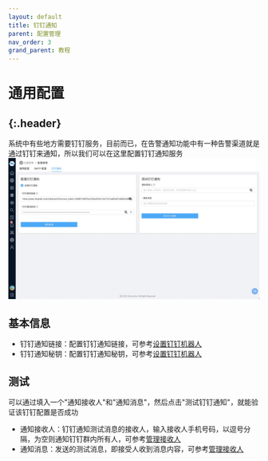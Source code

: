 ```yaml
---
layout: default
title: 钉钉通知
parent: 配置管理
nav_order: 3
grand_parent: 教程
---
```


# 通用配置
{:.header}
---

系统中有些地方需要钉钉服务，目前而已，在告警通知功能中有一种告警渠道就是通过钉钉来通知，所以我们可以在这里配置钉钉通知服务
![normal.png](dingding.png)

## 基本信息
- 钉钉通知链接：配置钉钉通知链接，可参考[设置钉钉机器人](https://help.aliyun.com/knowledge_detail/112831.html)
- 钉钉通知秘钥：配置钉钉通知秘钥，可参考[设置钉钉机器人](https://help.aliyun.com/knowledge_detail/112831.html)

## 测试
可以通过填入一个"通知接收人"和"通知消息"，然后点击"测试钉钉通知"，就能验证该钉钉配置是否成功
- 通知接收人：钉钉通知测试消息的接收人，输入接收人手机号码，以逗号分隔，为空则通知钉钉群内所有人，可参考[管理接收人](https://help.aliyun.com/document_detail/112385.html)
- 通知消息：发送的测试消息，即接受人收到消息内容，可参考[管理接收人](https://help.aliyun.com/document_detail/112385.html)